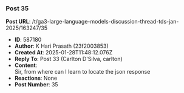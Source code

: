 ### Post 35
**Post URL**: /t/ga3-large-language-models-discussion-thread-tds-jan-2025/163247/35
- **ID**: 587180
- **Author**: K Hari Prasath (23f2003853)
- **Created At**: 2025-01-28T11:48:12.076Z
- **Reply To**: Post 33 (Carlton D'Silva, carlton)
- **Content**:  
  Sir, from where can I  learn to locate the json response
- **Reactions**: None
- **Post Number**: 35

